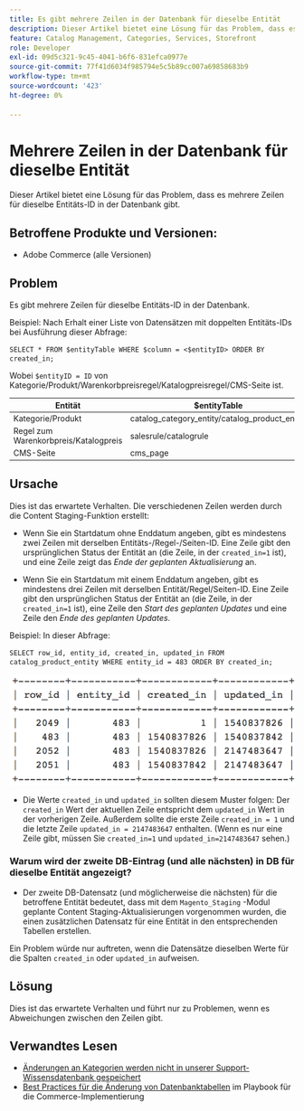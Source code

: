```yaml
---
title: Es gibt mehrere Zeilen in der Datenbank für dieselbe Entität
description: Dieser Artikel bietet eine Lösung für das Problem, dass es mehrere Zeilen für dieselbe Entitäts-ID in der Datenbank gibt.
feature: Catalog Management, Categories, Services, Storefront
role: Developer
exl-id: 09d5c321-9c45-4041-b6f6-831efca0977e
source-git-commit: 77f41d6034f985794e5c5b89cc007a69858683b9
workflow-type: tm+mt
source-wordcount: '423'
ht-degree: 0%

---
```


# Mehrere Zeilen in der Datenbank für dieselbe Entität

Dieser Artikel bietet eine Lösung für das Problem, dass es mehrere Zeilen für dieselbe Entitäts-ID in der Datenbank gibt.

## Betroffene Produkte und Versionen:

* Adobe Commerce (alle Versionen)

## Problem

Es gibt mehrere Zeilen für dieselbe Entitäts-ID in der Datenbank.

Beispiel: Nach Erhalt einer Liste von Datensätzen mit doppelten Entitäts-IDs bei Ausführung dieser Abfrage:

```
SELECT * FROM $entityTable WHERE $column = <$entityID> ORDER BY created_in;
```

Wobei `$entityID = ID` von Kategorie/Produkt/Warenkorbpreisregel/Katalogpreisregel/CMS-Seite ist.

| Entität | $entityTable | $column |
|------------------|-----------------------------------|------------------|
| Kategorie/Produkt | catalog_category_entity/catalog_product_entity | entity_id |
| Regel zum Warenkorbpreis/Katalogpreis | salesrule/catalogrule | rule_id |
| CMS-Seite | cms_page | page_id |

## Ursache

Dies ist das erwartete Verhalten. Die verschiedenen Zeilen werden durch die Content Staging-Funktion erstellt:

* Wenn Sie ein Startdatum ohne Enddatum angeben, gibt es mindestens zwei Zeilen mit derselben Entitäts-/Regel-/Seiten-ID. Eine Zeile gibt den ursprünglichen Status der Entität an (die Zeile, in der `created_in=1` ist), und eine Zeile zeigt das *Ende der geplanten Aktualisierung* an.

* Wenn Sie ein Startdatum mit einem Enddatum angeben, gibt es mindestens drei Zeilen mit derselben Entität/Regel/Seiten-ID. Eine Zeile gibt den ursprünglichen Status der Entität an (die Zeile, in der `created_in=1` ist), eine Zeile den *Start des geplanten Updates* und eine Zeile den *Ende des geplanten Updates*.

Beispiel: In dieser Abfrage:

```
SELECT row_id, entity_id, created_in, updated_in FROM catalog_product_entity WHERE entity_id = 483 ORDER BY created_in;
```

![multiple_rows_in_database.png](assets/multiple_rows_in_database.png)

* Die Werte `created_in` und `updated_in` sollten diesem Muster folgen: Der `created_in` Wert der aktuellen Zeile entspricht dem `updated_in` Wert in der vorherigen Zeile. Außerdem sollte die erste Zeile `created_in = 1` und die letzte Zeile `updated_in = 2147483647` enthalten. (Wenn es nur eine Zeile gibt, müssen Sie `created_in=1` und `updated_in=2147483647` sehen.)

### Warum wird der zweite DB-Eintrag (und alle nächsten) in DB für dieselbe Entität angezeigt?

* Der zweite DB-Datensatz (und möglicherweise die nächsten) für die betroffene Entität bedeutet, dass mit dem `Magento_Staging` -Modul geplante Content Staging-Aktualisierungen vorgenommen wurden, die einen zusätzlichen Datensatz für eine Entität in den entsprechenden Tabellen erstellen.

Ein Problem würde nur auftreten, wenn die Datensätze dieselben Werte für die Spalten `created_in` oder `updated_in` aufweisen.

## Lösung

Dies ist das erwartete Verhalten und führt nur zu Problemen, wenn es Abweichungen zwischen den Zeilen gibt.

## Verwandtes Lesen

* [Änderungen an Kategorien werden nicht in unserer Support-Wissensdatenbank gespeichert](https://experienceleague.adobe.com/docs/commerce-knowledge-base/kb/troubleshooting/miscellaneous/changes-to-categories-are-not-being-saved.html)
* [Best Practices für die Änderung von Datenbanktabellen](https://experienceleague.adobe.com/en/docs/commerce-operations/implementation-playbook/best-practices/development/modifying-core-and-third-party-tables#why-adobe-recommends-avoiding-modifications) im Playbook für die Commerce-Implementierung
